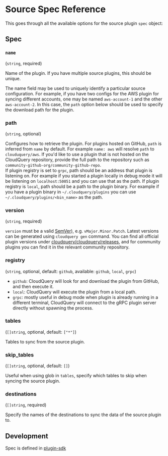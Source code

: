 # Source Spec Reference

This goes through all the available options for the source plugin `spec` object:

## Spec

### `name`

(`string`, required)

Name of the plugin. If you have multiple source plugins, this should be unique. 

The name field may be used to uniquely identify a particular source configuration. For example, if you have two configs for the AWS plugin for syncing different accounts, one may be named `aws-account-1` and the other `aws-account-2`. In this case, the `path` option below should be used to specify the download path for the plugin.

### path

(`string`, optional)

Configures how to retrieve the plugin. For plugins hosted on GitHub, `path` is inferred from `name` by default.
For example `name: aws` will resolve `path` to `clouduquery/aws`. If you'd like to use a plugin that is not hosted on the CloudQuery repository, provide the full path to the repository such as `community-github-org/community-github-repo`.  
If plugin registry is set to `grpc`, path should be an address that plugin is listening on. For example if you started a plugin locally in debug mode it will be listening on `localhost:50051` and you can use that as the path.
If plugin registry is `local`, path should be a path to the plugin binary. For example if you have a plugin binary in `~/.cloudquery/plugins` you can use `~/.cloudquery/plugins/<bin_name>` as the path.

### version

(`string`, required)

`version` must be a valid [SemVer](https://semver.org/)), e.g. `vMajor.Minor.Patch`. Latest versions can be generated using `cloudquery gen` command. You can find all official plugin versions under [cloudquery/cloudquery/releases](https://github.com/cloudquery/cloudquery/releases), and for community plugins you can find it in the relevant community repository.

### registry

(`string`, optional, default: `github`, available: `github`, `local`, `grpc`)

- `github`: CloudQuery will look for and download the plugin from GitHub, and then execute it.
- `local`: CloudQuery will execute the plugin from a local path. 
- `grpc`: mostly useful in debug mode when plugin is already running in a different terminal, CloudQuery will connect to the gRPC plugin server directly without spawning the process.

### tables

(`[]string`, optional, default: `["*"]`)

Tables to sync from the source plugin.

### skip_tables

(`[]string`, optional, default: `[]`)

Useful when using glob in `tables`, specify which tables to skip when syncing the source plugin.

### destinations

(`[]string`, required)

Specify the names of the destinations to sync the data of the source plugin to.

## Development

Spec is defined in [plugin-sdk](https://github.com/cloudquery/plugin-sdk/blob/main/specs/source.go#L11)
